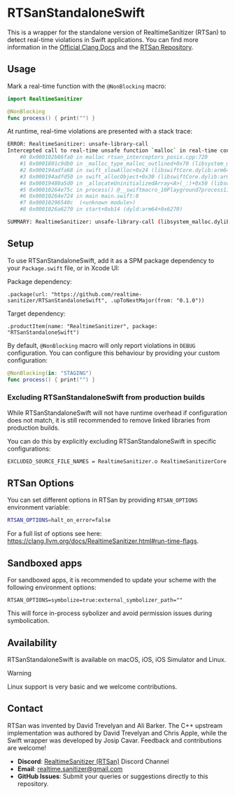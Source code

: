 # RTSanStandaloneSwift

This is a wrapper for the standalone version of RealtimeSanitizer (RTSan) to detect real-time violations in Swift applications.
You can find more information in the [Official Clang Docs](https://clang.llvm.org/docs/RealtimeSanitizer.html) and the [RTSan Repository](https://github.com/realtime-sanitizer/rtsan).

## Usage

Mark a real-time function with the `@NonBlocking` macro:

```swift
import RealtimeSanitizer

@NonBlocking
func process() { print("") }
```

At runtime, real-time violations are presented with a stack trace:

```bash
ERROR: RealtimeSanitizer: unsafe-library-call
Intercepted call to real-time unsafe function `malloc` in real-time context!
    #0 0x000102b86fa0 in malloc rtsan_interceptors_posix.cpp:720
    #1 0x0001801c9db0 in _malloc_type_malloc_outlined+0x70 (libsystem_malloc.dylib:arm64+0xfdb0)
    #2 0x000194adfa68 in swift_slowAlloc+0x24 (libswiftCore.dylib:arm64+0x2f8a68)
    #3 0x000194adfd50 in swift_allocObject+0x30 (libswiftCore.dylib:arm64+0x2f8d50)
    #4 0x00019480a5d0 in _allocateUninitializedArray<A>(_:)+0x50 (libswiftCore.dylib:arm64+0x235d0)
    #5 0x00010264e75c in process() @__swiftmacro_10Playground7process11NonBlockingfMb_.swift:3
    #6 0x00010264e724 in main main.swift:8
    #7 0x00010296540c  (<unknown module>)
    #8 0x0001026a6270 in start+0xb14 (dyld:arm64+0x6270)

SUMMARY: RealtimeSanitizer: unsafe-library-call (libsystem_malloc.dylib:arm64+0xfdb0) in _malloc_type_malloc_outlined+0x70
```

## Setup

To use RTSanStandaloneSwift, add it as a SPM package dependency to your `Package.swift` file, or in Xcode UI:

Package dependency:
```
.package(url: "https://github.com/realtime-sanitizer/RTSanStandaloneSwift", .upToNextMajor(from: "0.1.0"))
```

Target dependency:
```
.productItem(name: "RealtimeSanitizer", package: "RTSanStandaloneSwift")
```

By default, `@NonBlocking` macro will only report violations in `DEBUG` configuration. You can configure this behaviour by providing your custom configuration:

```swift
@NonBlocking(in: "STAGING")
func process() { print("") }
```

### Excluding RTSanStandaloneSwift from production builds

While RTSanStandaloneSwift will not have runtime overhead if configuration does not match, it is still recommended to remove linked libraries from production builds.

You can do this by explicitly excluding RTSanStandaloneSwift in specific configurations:

```bash
EXCLUDED_SOURCE_FILE_NAMES = RealtimeSanitizer.o RealtimeSanitizerCore.o
```

## RTSan Options

You can set different options in RTSan by providing `RTSAN_OPTIONS` environment variable:

```sh
RTSAN_OPTIONS=halt_on_error=false
```

For a full list of options see here: https://clang.llvm.org/docs/RealtimeSanitizer.html#run-time-flags.

## Sandboxed apps

For sandboxed apps, it is recommended to update your scheme with the following environment options:

```
RTSAN_OPTIONS=symbolize=true:external_symbolizer_path=""
```

This will force in-process sybolizer and avoid permission issues during symbolication.

## Availability

RTSanStandaloneSwift is available on macOS, iOS, iOS Simulator and Linux.

> [!WARNING]
> Linux support is very basic and we welcome contributions.

## Contact

RTSan was invented by David Trevelyan and Ali Barker. The C++ upstream implementation was authored by David Trevelyan and Chris Apple, while the Swift
wrapper was developed by Josip Cavar. Feedback and contributions are welcome!

- **Discord**: [RealtimeSanitizer (RTSan)](https://discord.com/invite/DZqjbmSZzZ) Discord Channel
- **Email**: [realtime.sanitizer@gmail.com](mailto:realtime.sanitizer@gmail.com)
- **GitHub Issues**: Submit your queries or suggestions directly to this repository.
